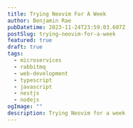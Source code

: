 ```yaml
---
title: Trying Neovim For A Week
author: Benjamin Rae
pubDatetime: 2023-11-24T23:59:03.607Z
postSlug: trying-neovim-for-a-week
featured: true
draft: true
tags:
  - microservices
  - rabbitmq
  - web-development
  - typescript
  - javascript
  - nestjs
  - nodejs
ogImage: ""
description: Trying Neovim for a week
---
```

